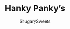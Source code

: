 ---
layout: ../../layouts/MarkdownPostLayout.astro
title: Hanky Panky&#8217;s
author: ShugarySweets
pubDate: 2019-01-15
description: "A classic family recipe that is made for every occasion. Hanky Pankys anyone? Flavorful pumpernickel bread topped with sausage and cheese, baked to a crisp!"
image_url: https://www.shugarysweets.com/wp-content/uploads/2014/10/hanky-panky-1.jpg
tags: ["Appetizers","American"]
calories: 140
protein: 6
carbohydrates: 16
fats: 6
fiber: 2
ingredients: ["36 slices dark pumpernickel party bread, one 12 ounce package, substitute rye if desired","1 pound pork sausage","1/2 pound velveeta cheese"]
serves: 36
time: "35 minutes"
prepTime: "10 minutes"
instructions: ["In a large skillet over medium high heat, cook sausage until browned and crumbled. Drain off excess fat.","Add velveeta and stir over low heat until melted and fully blended.","If serving immediately, preheat oven to 425°F. Lay bread slices onto baking sheet. Spoon dollop of meat mixture onto bread and bake for about 15 minutes (oven times may vary).","If assembling ahead of time, lay bread slices onto freezer safe baking sheet. Spoon dollop of meat mixture onto bread and place in freezer for about an hour. Remove and place frozen hanky pankies into a freezer safe Ziploc bag. Store until ready to serve. When serving, place frozen hanky pankies on a baking sheet and bake for about 15-20 minutes."]
nutrition: ["140 calories","16 grams carbohydrates","16 milligrams cholesterol","6 grams fat","2 grams fiber","6 grams protein","2 grams saturated fat","385 milligrams sodium","1 grams sugar","0 grams trans fat","3 grams unsaturated fat"]
---